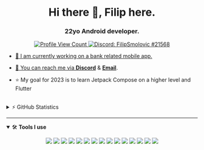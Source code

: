 
<h1 align="center">Hi there 👋, Filip here.</h1>
<h3 align="center">22yo Android developer.</h3>


<p align="center">
  <a href="https://github.com/Smolo-309">
    <img src="https://komarev.com/ghpvc/?username=Smolo-309&style=flat-square&label=Profile%20Views&logo=github" alt="Profile View Count"/>
  </a>
  <a href="https://discord.com/users/269536090631831552">
    <img src="https://img.shields.io/badge/Discord-FilipSmolovic%236518-%237289da?logo=discord&style=flat-square" alt="Discord: FilipSmolovic
#21568"/>
</p>



- 🔨 I am currently working on a bank related mobile app.


- 📨 You can reach me via **[Discord](https://discord.com/users/269536090631831552)** & **[Email](mailto:fsmolovic@gmail.com)**.


- ⭐ My goal for 2023 is to learn Jetpack Compose on a higher level and Flutter

<br>

<details>
  <summary>⚡ GitHub Statistics</summary> 
  <img src="https://github-readme-stats.vercel.app/api/top-langs/?username=Smolo-309&layout=compact&theme=tokyonight" />
  <img src="https://github-readme-stats.vercel.app/api?username=Smolo-309&count_private=true&show_icons=true&theme=tokyonight" />
  <img src="http://github-readme-streak-stats.herokuapp.com?user=Smolo-309&theme=tokyonight&hide_border=true)" />
  <img src="https://github-profile-trophy.vercel.app/?username=Smolo-309&theme=dracula" />
</details>


---

<details open>
<summary>🛠 <b>Tools I use</b></summary>
<p>

<p align="center">

<img src="https://img.shields.io/badge/-HTML5-black?style=for-the-badge&logo=HTML5" />
<img src="https://img.shields.io/badge/CSS-black?style=for-the-badge&logo=css3&logoColor=1572B6" />
<img src="https://img.shields.io/badge/TailwindCSS-black?style=for-the-badge&logo=Tailwind%20CSS" />
<img src="https://img.shields.io/badge/Github-black?style=for-the-badge&logo=Github" />
<img src="https://img.shields.io/badge/AndroidStudio-black?style=for-the-badge&logo=AndroidStudio" />
<img src="https://img.shields.io/badge/JetpackCompose-black?style=for-the-badge&logo=JetpackCompose" />
<img src="https://img.shields.io/badge/Flutter-black?style=for-the-badge&logo=Flutter" />
<img src="https://img.shields.io/badge/Visual%20Studio%20Code-black?style=for-the-badge&logo=visual-studio-code&logoColor=007ACC" />
<img src="https://img.shields.io/badge/Photoshop-black?style=for-the-badge&logo=Adobe%20Photoshop" />
<img src="https://img.shields.io/badge/AdobeIllustrator-black?style=for-the-badge&logo=AdobeIllustrator" />
<img src="https://img.shields.io/badge/Windows-black?style=for-the-badge&logo=Windows" />
<img src="https://img.shields.io/badge/AdobeXd-black?style=for-the-badge&logo=AdobeXd" />
<img src="https://img.shields.io/badge/Figma-black?style=for-the-badge&logo=Figma" />
<img src="https://img.shields.io/badge/Discord-black?style=for-the-badge&logo=Discord" />
<img src="https://img.shields.io/badge/Slack-black?style=for-the-badge&logo=Slack" />
</p>
</details>

